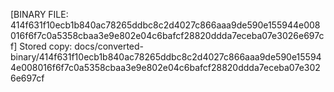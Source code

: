 [BINARY FILE: 414f631f10ecb1b840ac78265ddbc8c2d4027c866aaa9de590e155944e008016f6f7c0a5358cbaa3e9e802e04c6bafcf28820ddda7eceba07e3026e697cf]
Stored copy: docs/converted-binary/414f631f10ecb1b840ac78265ddbc8c2d4027c866aaa9de590e155944e008016f6f7c0a5358cbaa3e9e802e04c6bafcf28820ddda7eceba07e3026e697cf
